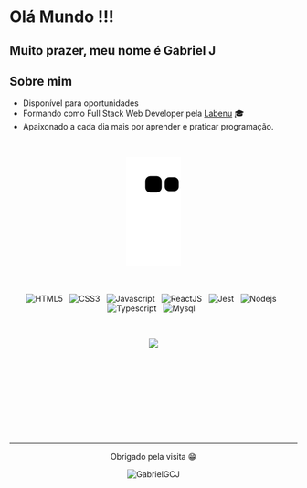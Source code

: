 <h1> Olá Mundo !!! </h1>
<h2> Muito prazer, meu nome é Gabriel J </h2>

## Sobre mim

- Disponível para oportunidades
- Formando como Full Stack Web Developer pela [Labenu](https://www.labenu.com.br/) 🎓
- Apaixonado a cada dia mais por aprender e praticar programação.


<div align="center">
 
 
 <br>
 
  ![Snake animation](https://github.com/rafaballerini/rafaballerini/blob/output/github-contribution-grid-snake.svg)
 
 <br>
 
  ![HTML5](https://img.shields.io/badge/HTML5-E34F26?style=for-the-badge&logo=html5&logoColor=white)
  &nbsp;
  ![CSS3](https://img.shields.io/badge/CSS3-1572B6?style=for-the-badge&logo=css3&logoColor=white)
  &nbsp;
  ![Javascript](https://img.shields.io/badge/JavaScript-F7DF1E?style=for-the-badge&logo=javascript&logoColor=black)
  &nbsp;
  ![ReactJS](https://img.shields.io/badge/ReactJs-61DAFB?style=for-the-badge&logo=react&logoColor=35495E)
  &nbsp;
  ![Jest](https://img.shields.io/badge/Jest-563D7C?style=for-the-badge&logo=jest&logoColor=white)
  &nbsp;
  ![Nodejs](https://img.shields.io/badge/NodeJs-61DAFB?style=for-the-badge&logo=node&logoColor=35495E)
  &nbsp;
  ![Typescript](https://img.shields.io/badge/Typescript-35495E?style=for-the-badge&logo=typescript&logoColor=white)
  &nbsp;
  ![Mysql](https://img.shields.io/badge/Mysql-E34F26?style=for-the-badge&logo=mysql&logoColor=white)
  &nbsp;
</div>
   
<br>

<div align="center">    
 
 <a href="https://www.linkedin.com/in/gabriel-jorge-67635b221" target="_blank"><img src="https://img.shields.io/badge/-LinkedIn-%230077B5?style=for-the-             badge&logo=linkedin&logoColor=white" target="_blank"></a>   
 
</div>

<br>
<br>
<br>
<br>
<br>
<br>
<br>
<br>
<hr />

<div align='center'>
<p> Obrigado pela visita 😁</p>
  <img src="https://komarev.com/ghpvc/?username=GabrielGCJ&color=blueviolet&label=profile+views" alt="GabrielGCJ" />
</div>
